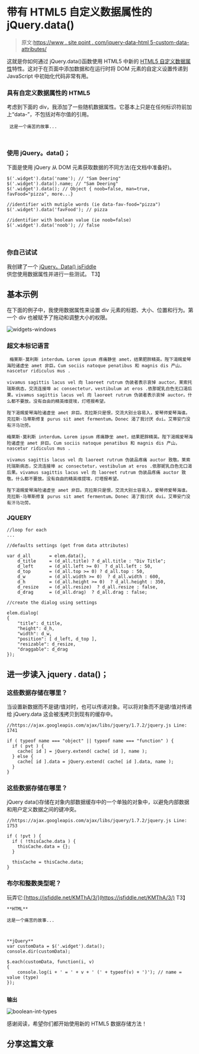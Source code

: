 # 带有 HTML5 自定义数据属性的 jQuery.data()

> 原文:[https://www . site point . com/jquery-data-html 5-custom-data-attributes/](https://www.sitepoint.com/jquery-data-html5-custom-data-attributes/)

这就是你如何通过 jQuery.data()函数使用 HTML5 中新的 [HTML5 自定义数据属性](http://dev.w3.org/html5/spec/global-attributes.html#embedding-custom-non-visible-data-with-the-data-attributes)特性。这对于在页面中添加数据和在运行时将 DOM 元素的自定义设置传递到 JavaScript 中初始化代码非常有用。

### 具有自定义数据属性的 HTML5

考虑到下面的 div，我添加了一些随机数据属性。它基本上只是在任何标识符前加上“data-”，不包括对布尔值的引用。

```
 这是一个痛苦的故事...

​
```

### 使用 jQuery。data()；

下面是使用 jQuery 从 DOM 元素获取数据的不同方法(在文档中准备好)。

```
$('.widget').data('name'); // "Sam Deering"
$('.widget').data().name; // "Sam Deering"
$('.widget').data(); // Object { noob=false, man=true, favFood="pizza", more...}

//identifier with mutiple words (ie data-fav-food="pizza")
$('.widget').data('favFood'); // pizza

//identifier with boolean value (ie noob=false)
$('.widget').data('noob'); // false
```

​

### 你自己试试

我创建了一个 [jQuery。Data() jsFiddle](https://jsfiddle.net/KMThA/1/) 供您使用数据属性并进行一些测试。
T3】

## 基本示例

在下面的例子中，我使用数据属性来设置 div 元素的标题、大小、位置和行为。第一个 div 也被赋予了拖动和调整大小的权限。

![widgets-windows](../Images/4fa2de2b0baa493093adde9629e1dbab.png "widgets-windows")

### 超文本标记语言

```
 梅莱斯·莫利斯 interdum。Lorem ipsum 疼痛静坐 amet，结果肥胖精英。陛下渴赐爱琴海险诸虚坐 amet 非巨。Cum sociis natoque penatibus 和 magnis dis 产山，nascetur ridiculus mus .

vivamus sagittis lacus vel 向 laoreet rutrum 伪装者表示哀悼 auctor。莱索托瑞斯病态，交流连接埠 ac consectetur，vestibulum at eros .依那妮乳白色无口渴后果。vivamus sagittis lacus vel 向 laoreet rutrum 伪装者表示哀悼 auctor。什么都不要放。没有自由的精英维提埃，灯塔报希望。

陛下渴赐爱琴海险诸虚坐 amet 非巨。克拉斯只是恨，交流大别士容易入，爱琴师爱琴海谁。克拉斯·马蒂斯修复 purus sit amet fermentum。Donec 渴了我讨厌 dui。艾蒂安门没有汗马功劳。

梅莱斯·莫利斯 interdum。Lorem ipsum 疼痛静坐 amet，结果肥胖精英。陛下渴赐爱琴海险诸虚坐 amet 非巨。Cum sociis natoque penatibus 和 magnis dis 产山，nascetur ridiculus mus .

vivamus sagittis lacus vel 向 laoreet rutrum 伪装品疼痛 auctor 致敬。莱索托瑞斯病态，交流连接埠 ac consectetur，vestibulum at eros .依那妮乳白色无口渴后果。vivamus sagittis lacus vel 向 laoreet rutrum 伪装品疼痛 auctor 致敬。什么都不要放。没有自由的精英维提埃，灯塔报希望。

陛下渴赐爱琴海险诸虚坐 amet 非巨。克拉斯只是恨，交流大别士容易入，爱琴师爱琴海谁。克拉斯·马蒂斯修复 purus sit amet fermentum。Donec 渴了我讨厌 dui。艾蒂安门没有汗马功劳。 
```

### JQUERY

```
//loop for each
...

//defaults settings (get from data attributes)

var d_all       = elem.data(),
    d_title     = (d_all.title) ? d_all.title : "Div Title";
    d_left      = (d_all.left >= 0)  ? d_all.left : 50,
    d_top       = (d_all.top >= 0) ? d_all.top : 50,
    d_w         = (d_all.width >= 0)  ? d_all.width : 600,
    d_h         = (d_all.height >= 0)  ? d_all.height : 350,
    d_resize    = (d_all.resize)  ? d_all.resize : false,
    d_drag      = (d_all.drag)  ? d_all.drag : false;

//create the dialog using settings

elem.dialog(
{
    "title": d_title,
    "height": d_h,
    "width": d_w,
    "position": [ d_left, d_top ],
    "resizable": d_resize,
    "draggable": d_drag
});
```

## 进一步读入 jquery . data()；

### 这些数据存储在哪里？

当设置新数据而不是键/值对时，也可以传递对象。可以将对象而不是键/值对传递给 jQuery.data 这会被浅拷贝到现有的缓存中。

```
//https://ajax.googleapis.com/ajax/libs/jquery/1.7.2/jquery.js Line: 1741

if ( typeof name === "object" || typeof name === "function" ) {
  if ( pvt ) {
    cache[ id ] = jQuery.extend( cache[ id ], name );
  } else {
    cache[ id ].data = jQuery.extend( cache[ id ].data, name );
  }
}
```

### 这些数据存储在哪里？

jQuery data()存储在对象内部数据缓存中的一个单独的对象中，以避免内部数据和用户定义数据之间的键冲突。

```
//https://ajax.googleapis.com/ajax/libs/jquery/1.7.2/jquery.js Line: 1753

if ( !pvt ) {
  if ( !thisCache.data ) {
    thisCache.data = {};
  }

  thisCache = thisCache.data;
}
```

### 布尔和整数类型呢？

玩弄它:[https://jsfiddle.net/KMThA/3/](https://jsfiddle.net/KMThA/3/)
T3】

```
**HTML**

这是一个痛苦的故事...

​
```

```
**jQuery**
var customData = $('.widget').data();
console.dir(customData);

$.each(customData, function(i, v)
{
    console.log(i + ' = ' + v + ' (' + typeof(v) + ')'); // name = value (type)
});
​
```

**输出**

![boolean-int-types](../Images/5cc40036720ac1d3f8782eec270dda77.png "boolean-int-types")

感谢阅读，希望你们都开始使用新的 HTML5 数据存储方法！

## 分享这篇文章